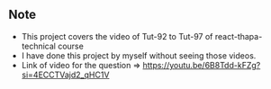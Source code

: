 ## Note
- This project covers the video of Tut-92 to Tut-97 of react-thapa-technical course
- I have done this project by myself without seeing those videos.
- Link of video for the question => https://youtu.be/6B8Tdd-kFZg?si=4ECCTVajd2_qHC1V